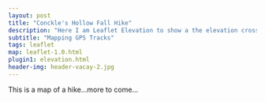 ```yaml
---
layout: post
title: "Conckle's Hollow Fall Hike"
description: "Here I am Leaflet Elevation to show a the elevation cross-section of a GPS track recorded with MyTracks at Conckle's Hollow Nature Preserve in the Hocking Hills region of Ohio."
subtitle: "Mapping GPS Tracks"
tags: leaflet
map: leaflet-1.0.html
plugin1: elevation.html
header-img: header-vacay-2.jpg
---
```

<div id="map">
</div>
<script src="https://www.ovrdc.org/apps/cssjs/leaflet.geometryutil.js"></script>
<script src="https://www.ovrdc.org/apps/cssjs/leaflet-distance-marker.js"></script>
<script src="https://cdnjs.cloudflare.com/ajax/libs/d3/3.5.6/d3.min.js" charset="utf-8"></script>
<script>
//map
	var map = L.map('map', {
		sleep: true,
		//defaultExtentControl: true
	});
	map.setView([39.4570,-82.5776], 11);
	var hash = L.hash(map);
//tiles
	var esritopo = L.tileLayer('http://server.arcgisonline.com/ArcGIS/rest/services/World_Topo_Map/MapServer/tile/{z}/{y}/{x}', {
		attribution: 'Tiles &copy; Esri &mdash; Esri, DeLorme, NAVTEQ, TomTom, Intermap, iPC, USGS, FAO, NPS, NRCAN, GeoBase, Kadaster NL, Ordnance Survey, Esri Japan, METI, Esri China (Hong Kong), and the GIS User Community'
		}).addTo(map);
	var comic = L.tileLayer('http://api.tiles.mapbox.com/v4/{id}/{z}/{x}/{y}.png?access_token={accessToken}', {
		attribution: 'Imagery from <a href="http://mapbox.com/about/maps/">MapBox</a> &mdash; Map data &copy; <a href="http://www.openstreetmap.org/copyright">OpenStreetMap</a>',
		subdomains: 'abcd',
		id: 'reyemtm.mnijk2mp',
		accessToken: 'pk.eyJ1IjoicmV5ZW10bSIsImEiOiJCTHUxSVZ3In0.Q-qbg_jG0JcT6bfBeiwXQg'
	});

	var osm = L.tileLayer('http://{s}.tile.openstreetmap.fr/hot/{z}/{x}/{y}.png', {
		maxZoom: 19,
		attribution: '&copy; <a href="http://www.openstreetmap.org/copyright">OpenStreetMap</a>, Tiles courtesy of <a href="http://hot.openstreetmap.org/" target="_blank">Humanitarian OpenStreetMap Team</a>'
	});

	var toner = new L.StamenTileLayer("toner");

	var cdb = L.tileLayer('http://a.basemaps.cartocdn.com/light_all/{z}/{x}/{y}.png', {
	        attribution: 'Map data &copy; <a href="http://openstreetmap.org">OpenStreetMap</a> ' +
	                      'contributors, <a href="http://creativecommons.org/licenses/by-sa/2.0/">' +
	                      'CC-BY-SA</a>. Tiles &copy; <a href="http://cartodb.com/attributions">' +
	                      'CartoDB</a>'
  	});
//data
	var el = L.control.elevation({
		position: 'bottomleft',
		theme: 'green-theme',
		width: 500,
		height: 105,
		imperial: true
	}).addTo(map);
	
	var hike = new L.geoJson.ajax("../../data/c_hollow.geojson", {
	    color: '#629062',
	    weight: 6,
	    opacity: 1,
	    distanceMarkers: {offset: 1609.34},
	    onEachFeature: el.addData.bind(el)
	  }).addTo(map);
	
	hike.on('data:loaded', function(){
	  ride.addTo(map);
	  map.fitBounds(ride.getBounds());
	});
//controls
	var baseMaps = {
		"OpenStreetMap": osm,
		"Contrast": toner,
		"Comic": comic,
		"Topo": esritopo,
		"Light": cdb
	};
	L.control.layers(baseMaps, null).addTo(map);
</script>

This is a map of a hike...more to come...